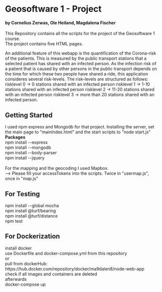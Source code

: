 <h1><strong>Geosoftware 1 - Project </strong></h1>
<h4><strong> by Cornelius Zerwas, Ole Heiland, Magdalena Fischer</strong></h4>
<p> This Repository contains all the scripts for the project of the Geosoftware 1 course.<br/>
    The project contains five HTML pages. </p>
   
<p> An additional feature of this webapp is the quantification of the Corona-risk of the patients. This is measured by the public transport stations that a selected patient has shared with an infected person. As the infection risk of a patient that is caused by other persons in the public transport depends on the time for which these two people have shared a ride, this application consideres several risk-levels. The risk-levels are structured as follows:
    risklevel 0 -> 0 stations shared with an infected person
    risklevel 1 -> 1-10 stations shared with an infected person
    risklevel 2 -> 11-20 stations shared with an infected person
    risklevel 3 -> more than 20 stations shared with an infected person.
    
   
   </p>
   
<h2>Getting Started</h2>
<p> I used npm express and Mongodb for that project. Installing the server, set the main page to "mainIndex.html" and the start scripts to "node start.js"
    <br/><strong>Packages</strong><br/>
    npm install --express<br/>
    npm install --mongodb<br/>
    npm install --body-parser<br/>
    npm install --jquery<br/><br/>
    For the mapping and the geocoding I used Mapbox.<br/>
    --> Please fill your accessTokens into the scripts. Twice in "usermap.js", once in "map.js"
    </p>
    
<h2>For Testing</h2>
npm install --global mocha <br/>
npm install @turf/bearing <br/>
npm install @turf/distance <br/>
npm test
<h2>For Dockerization</h2>
install docker  <br/>
use Dockerfile and docker-compose.yml from this repository<br/>
or<br/>
pull from dockerHub: https://hub.docker.com/repository/docker/ma9dalen8/node-web-app<br/>
check if all images and containers are deleted <br/>
afterwards<br/> docker-compose up
<p></p>
